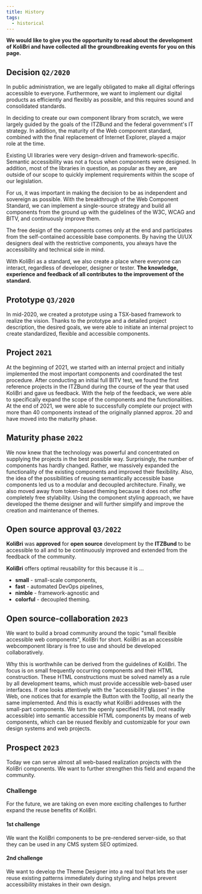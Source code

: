 ```yaml
---
title: History
tags:
  - historical
---
```


**We would like to give you the opportunity to read about the development of KoliBri and have collected all the groundbreaking events for you on this page.**

## Decision `Q2/2020`

In public administration, we are legally obligated to make all digital offerings accessible to everyone. Furthermore, we want to implement our digital products as efficiently and flexibly as possible, and this requires sound and consolidated standards.

In deciding to create our own component library from scratch, we were largely guided by the goals of the ITZBund and the federal government's IT strategy. In addition, the maturity of the Web component standard, combined with the final replacement of Internet Explorer, played a major role at the time.

Existing UI libraries were very design-driven and framework-specific. Semantic accessibility was not a focus when components were designed. In addition, most of the libraries in question, as popular as they are, are outside of our scope to quickly implement requirements within the scope of our legislation.

For us, it was important in making the decision to be as independent and sovereign as possible. With the breakthrough of the Web Component Standard, we can implement a single-source strategy and build all components from the ground up with the guidelines of the W3C, WCAG and BITV, and continuously improve them.

The free design of the components comes only at the end and participates from the self-contained accessible base components. By having the UI/UX designers deal with the restrictive components, you always have the accessibility and technical side in mind.

With KoliBri as a standard, we also create a place where everyone can interact, regardless of developer, designer or tester. **The knowledge, experience and feedback of all contributes to the improvement of the standard.**

## Prototype `Q3/2020`

In mid-2020, we created a prototype using a TSX-based framework to realize the vision. Thanks to the prototype and a detailed project description, the desired goals, we were able to initiate an internal project to create standardized, flexible and accessible components.

## Project `2021`

At the beginning of 2021, we started with an internal project and initially implemented the most important components and coordinated the test procedure. After conducting an initial full BITV test, we found the first reference projects in the ITZBund during the course of the year that used KoliBri and gave us feedback. With the help of the feedback, we were able to specifically expand the scope of the components and the functionalities. At the end of 2021, we were able to successfully complete our project with more than 40 components instead of the originally planned approx. 20 and have moved into the maturity phase.

## Maturity phase `2022`

We now knew that the technology was powerful and concentrated on supplying the projects in the best possible way. Surprisingly, the number of components has hardly changed. Rather, we massively expanded the functionality of the existing components and improved their flexibility. Also, the idea of the possibilities of reusing semantically accessible base components led us to a modular and decoupled architecture. Finally, we also moved away from token-based theming because it does not offer completely free stylability. Using the component styling approach, we have developed the theme designer and will further simplify and improve the creation and maintenance of themes.

## Open source approval `Q3/2022`

**KoliBri** was **approved** for **open source** development by the **ITZBund** to be accessible to all and to be continuously improved and extended from the feedback of the community.

**KoliBri** offers optimal reusability for this because it is …

- **small** - <span class="text-gray-500">small-scale components</span>,
- **fast** - <span class="text-gray-500">automated DevOps pipelines</span>,
- **nimble** - <span class="text-gray-500">framework-agnostic</span> and
- **colorful** - <span class="text-gray-500">decoupled theming</span>.

## Open source-collaboration `2023`

We want to build a broad community around the topic "small flexible accessible web components", KoliBri for short. KoliBri as an accessible webcomponent library is free to use and should be developed collaboratively.

Why this is worthwhile can be derived from the guidelines of KoliBri. The focus is on small frequently occurring components and their HTML construction. These HTML constructions must be solved namely as a rule by all development teams, which must provide accessible web-based user interfaces. If one looks attentively with the "accessibility glasses" in the Web, one notices that for example the Button with the Tooltip, all nearly the same implemented.
And this is exactly what KoliBri addresses with the small-part components. We turn the openly specified HTML (not readily accessible) into semantic accessible HTML components by means of web components, which can be reused flexibly and customizable for your own design systems and web projects.

## Prospect `2023`

Today we can serve almost all web-based realization projects with the KoliBri components. We want to further strengthen this field and expand the community.

### Challenge

For the future, we are taking on even more exciting challenges to further expand the reuse benefits of KoliBri.

#### 1st challenge

We want the KoliBri components to be pre-rendered server-side, so that they can be used in any CMS system SEO optimized.

#### 2nd challenge

We want to develop the Theme Designer into a real tool that lets the user reuse existing patterns immediately during styling and helps prevent accessibility mistakes in their own design.
